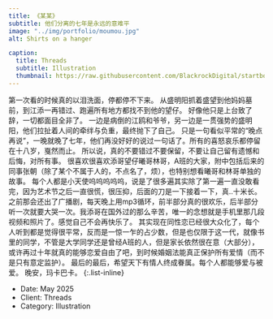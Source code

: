 ```yaml
---
title: 《某某》
subtitle: 他们分离的七年是永远的意难平
image: "../img/portfolio/moumou.jpg"
alt: Shirts on a hanger

caption:
  title: Threads
  subtitle: Illustration
  thumbnail: https://raw.githubusercontent.com/BlackrockDigital/startbootstrap-agency/master/src/assets/img/portfolio/01-thumbnail.jpg
---
```


第一次看的时候真的以泪洗面，停都停不下来。 
从盛明阳抓着盛望到他妈妈墓前，到江添一再错过、跑遍所有地方都找不到他的望仔。 好像他只是上台致了辞，一切都面目全非了。 一边是病倒的江鸥和爷爷，另一边是一贯强势的盛明阳，他们拉扯着人间的牵绊与负重，最终抛下了自己。 只是一句看似平常的“晚点再说”，一晚就晚了七年，他们再没好好的说过一句话了。所有的喜怒哀乐都停留在十八岁，戛然而止。
所以说，真的不要错过不要保留，不要让自己留有遗憾和后悔，对所有事。 
很喜欢很喜欢添哥望仔曦哥林哥，A班的大家，附中包括后来的同事张朝（除了某个不属于人的，不点名了，烦），也特别想看曦哥和林哥单独的故事。 每个人都是小天使呜呜呜呜呜，说是了很多遍其实除了第一遍一直没敢看完，因为艺术节之后一直很慌，很压抑，后面的刀是一下接着一下，真..十米长。 
之前那会还出了广播剧，每天晚上用mp3循环，前半部分真的很欢乐，后半部分听一次就要大哭一次。我添哥在国外过的那么辛苦，唯一的念想就是手机里那几段视频和照片了。感觉自己不会再快乐了。 其实现在同性恋已经很大众化了，每个人听到都是觉得很平常，反而是一惊一乍的占少数，但是也仅限于这一代，就像书里的同学，不管是大学同学还是曾经A班的人，但是家长依然很在意（大部分），或许再过十年就真的能够恋爱自由了吧，到时候婚姻法能真正保护所有爱情（而不是只有意定监护）。 
最后的最后，希望天下有情人终成眷属。每个人都能够爱与被爱。
晚安，玛卡巴卡。
{:.list-inline}

- Date: May 2025
- Client: Threads
- Category: Illustration
